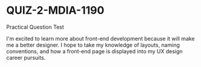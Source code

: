 # QUIZ-2-MDIA-1190
Practical Question Test

I'm excited to learn more about front-end development because it will make me a better designer. I hope to take my knowledge of layouts, naming conventions, and how a front-end page is displayed into my UX design career pursuits. 
